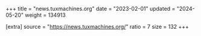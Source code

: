 +++
title = "news.tuxmachines.org"
date = "2023-02-01"
updated = "2024-05-20"
weight = 134913

[extra]
source = "https://news.tuxmachines.org/"
ratio = 7
size = 132
+++
